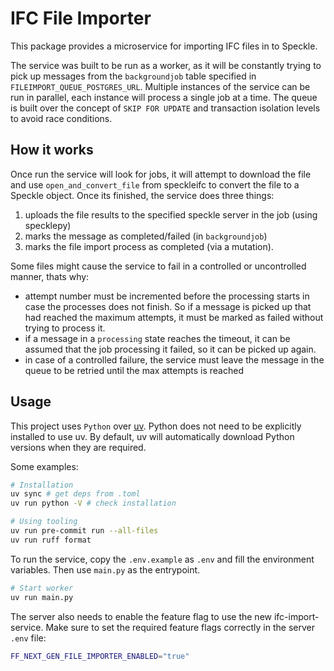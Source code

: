 # IFC File Importer

This package provides a microservice for importing IFC files in to Speckle.

The service was built to be run as a worker, as it will be constantly trying to pick up messages from the `backgroundjob` table specified in `FILEIMPORT_QUEUE_POSTGRES_URL`. Multiple instances of the service can be run in parallel, each instance will process a single job at a time. The queue is built over the concept of `SKIP FOR UPDATE` and transaction isolation levels to avoid race conditions.

## How it works

Once run the service will look for jobs, it will attempt to download the file and use `open_and_convert_file` from speckleifc to convert the file to a Speckle object. Once its finished, the service does three things:

1. uploads the file results to the specified speckle server in the job (using specklepy)
2. marks the message as completed/failed (in `backgroundjob`)
3. marks the file import process as completed (via a mutation).

Some files might cause the service to fail in a controlled or uncontrolled manner, thats why:

- attempt number must be incremented before the processing starts in case the processes does not finish. So if a message is picked up that had reached the maximum attempts, it must be marked as failed without trying to process it.
- if a message in a `processing` state reaches the timeout, it can be assumed that the job processing it failed, so it can be picked up again.
- in case of a controlled failure, the service must leave the message in the queue to be retried until the max attempts is reached

## Usage

This project uses `Python` over [uv](https://docs.astral.sh/uv/getting-started/installation/). Python does not need to be explicitly installed to use uv. By default, uv will automatically download Python versions when they are required.

Some examples:

```bash
# Installation
uv sync # get deps from .toml
uv run python -V # check installation

# Using tooling
uv run pre-commit run --all-files
uv run ruff format
```

To run the service, copy the `.env.example` as `.env` and fill the environment variables. Then use `main.py` as the entrypoint.

```bash
# Start worker
uv run main.py
```

The server also needs to enable the feature flag to use the new ifc-import-service.
Make sure to set the required feature flags correctly in the server `.env` file:

```bash
FF_NEXT_GEN_FILE_IMPORTER_ENABLED="true"
```
